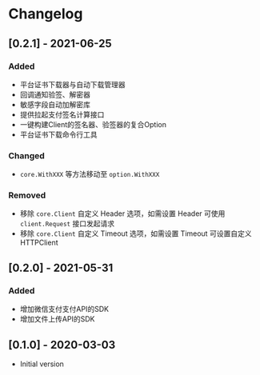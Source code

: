 # Changelog

## [0.2.1] - 2021-06-25

### Added

+ 平台证书下载器与自动下载管理器
+ 回调通知验签、解密器
+ 敏感字段自动加解密库
+ 提供拉起支付签名计算接口
+ 一键构建Client的签名器、验签器的复合Option
+ 平台证书下载命令行工具

### Changed

+ `core.WithXXX` 等方法移动至 `option.WithXXX`

### Removed

+ 移除 `core.Client` 自定义 Header 选项，如需设置 Header 可使用 `client.Request` 接口发起请求
+ 移除 `core.Client` 自定义 Timeout 选项，如需设置 Timeout 可设置自定义 HTTPClient

## [0.2.0] - 2021-05-31

### Added

+ 增加微信支付支付API的SDK
+ 增加文件上传API的SDK

## [0.1.0] - 2020-03-03

+ Initial version

